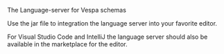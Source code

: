 The Language-server for Vespa schemas

Use the jar file to integration the language server into your favorite editor.

For Visual Studio Code and IntelliJ the language server should also be available in the marketplace for the editor.